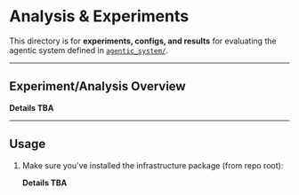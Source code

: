 # Analysis & Experiments

This directory is for **experiments, configs, and results** for evaluating the
agentic system defined in [`agentic_system/`](../agentic_system/).

---

## Experiment/Analysis Overview

**Details TBA**

---

## Usage

1. Make sure you’ve installed the infrastructure package (from repo root):

    **Details TBA**
